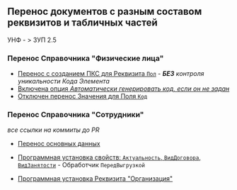 

## Перенос документов с разным составом реквизитов и табличных частей 

УНФ - > 3УП 2.5 

### Перенос Справочника "Физические лица"

- [Перенос с созданием ПКС для Реквизита  `Пол`](https://github.com/alex-dev-2020/ConvSB1.6toHRM2.5/commit/d1fa462fb965e831560643c50429c44e8303bd1c) - ***БЕЗ*** *контроля уникальности Кода Элемента*
- [Включена опция *Автоматически генерировать код, если он не задан*](https://github.com/alex-dev-2020/ConvSB1.6toHRM2.5/commit/ecbffb0f179d2ace20e96f5b308f64a9e0c10b52#diff-35fc13a27fda76ff80c6edd898bf98a0dc765efa8ec67b8ca9eac7e11e57d217) 
- [Отключен перенос Значения для Поля `Код`](https://github.com/alex-dev-2020/ConvSB1.6toHRM2.5/commit/4df0fe97a31fc14fd6693e6b368627d88138f3ac#diff-35fc13a27fda76ff80c6edd898bf98a0dc765efa8ec67b8ca9eac7e11e57d217)

### Перенос Справочника "Сотрудники"
 *все ссылки на коммиты  до PR* 

- [Перенос основных данных ](https://github.com/alex-dev-2020/ConvSB1.6toHRM2.5/commit/202b821f4a3577fdf55ee236883e852cb350ad18#diff-35fc13a27fda76ff80c6edd898bf98a0dc765efa8ec67b8ca9eac7e11e57d217)

- [Программная установка  свойств:  `Актуальность`, `ВидДоговора`, `ВидЗанятости`](https://github.com/alex-dev-2020/ConvSB1.6toHRM2.5/commit/715be295ea5f3007a9ce3cbade5b9f31c4dac6d7#diff-35fc13a27fda76ff80c6edd898bf98a0dc765efa8ec67b8ca9eac7e11e57d217) -  Обработчик `ПередВыгрузкой`

- [Программная установка Реквизита "Организация"](https://github.com/alex-dev-2020/ConvSB1.6toHRM2.5/commit/44eb18aa65771ae3276ae117cd9d0469032b25ee)